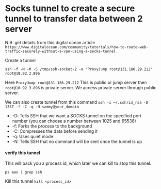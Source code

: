 # Socks tunnel to create a secure tunnel to transfer data between 2 server

N:B: get details from this digital ocean article `https://www.digitalocean.com/community/tutorials/how-to-route-web-traffic-securely-without-a-vpn-using-a-socks-tunnel`

Create a tunnel
```shell
ssh -f -N -M -S /tmp/ssh-socket-2 -o 'ProxyJump root@131.186.29.212' root@10.92.3.896
```
Here `ProxyJump root@131.186.29.212` This is public or jump server then `root@10.92.3.896` is private server.
We access private server through public server.

We can also create tunnel from this command `ssh -i ~/.ssh/id_rsa -D 1337 -f -C -q -N sammy@your_domain`
* -D: Tells SSH that we want a SOCKS tunnel on the specified port number (you can choose a number between 1025 and 65536)
* -f: Forks the process to the background 
* -C: Compresses the data before sending it 
* -q: Uses quiet mode 
* -N: Tells SSH that no command will be sent once the tunnel is up

#### verify this tunnel
This will back you a process id, which later we can kill to stop this tunnel.
```shell
ps aux | grep ssh
```

Kill this tunnel `kill <process_id>`